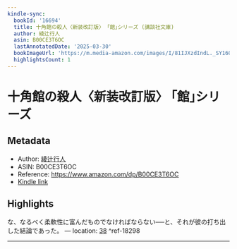 ```yaml
---
kindle-sync:
  bookId: '16694'
  title: 十角館の殺人〈新装改訂版〉 ｢館｣シリーズ (講談社文庫)
  author: 綾辻行人
  asin: B00CE3T6OC
  lastAnnotatedDate: '2025-03-30'
  bookImageUrl: 'https://m.media-amazon.com/images/I/81IJXzdIndL._SY160.jpg'
  highlightsCount: 1
---
```

# 十角館の殺人〈新装改訂版〉 ｢館｣シリーズ
## Metadata
* Author: [綾辻行人](https://www.amazon.comundefined)
* ASIN: B00CE3T6OC
* Reference: https://www.amazon.com/dp/B00CE3T6OC
* [Kindle link](kindle://book?action=open&asin=B00CE3T6OC)

## Highlights
な、なるべく柔軟性に富んだものでなければならない──と、それが彼の打ち出した結論であった。 — location: [38](kindle://book?action=open&asin=B00CE3T6OC&location=38) ^ref-18298

---
